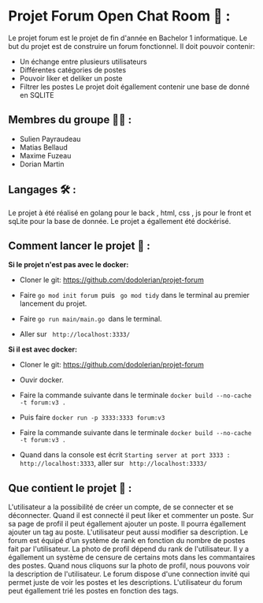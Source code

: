
# Projet Forum Open Chat Room 📄 :
Le projet forum est le projet de fin d'année en Bachelor 1 informatique.
Le but du projet est de construire un forum fonctionnel.
Il doit pouvoir contenir:
- Un échange entre plusieurs utilisateurs
- Différentes catégories de postes
- Pouvoir liker et deliker un poste
- Filtrer les postes
Le projet doit égallement contenir une base de donné en SQLITE

## Membres du groupe 👨‍💻 :

- Sulien Payraudeau
- Matias Bellaud
- Maxime Fuzeau 
- Dorian Martin

## Langages 🛠️ :
Le projet à été réalisé en golang pour le back , html, css , js  pour le front et sqLite pour la base de donnée.
Le projet a égallement été dockérisé.

## Comment lancer le projet 🚀 :
__Si le projet n'est pas avec le docker:__ 

- Cloner le git: https://github.com/dodolerian/projet-forum

- Faire ``go mod init forum ``puis `` go mod tidy`` dans le terminal au premier lancement du projet.

- Faire ``go run main/main.go ``dans le terminal.

- Aller sur `` http://localhost:3333/`` 

__Si il est avec docker:__

- Cloner le git: https://github.com/dodolerian/projet-forum

- Ouvir docker.

- Faire la commande suivante dans le terminale ``docker build --no-cache  -t forum:v3 . ``

- Puis faire ``docker run -p 3333:3333 forum:v3 ``

- Faire la commande suivante dans le terminale ``docker build --no-cache  -t forum:v3 . ``

- Quand dans la console est écrit ``Starting server at port 3333 : http://localhost:3333``, aller sur `` http://localhost:3333/`` 


## Que contient le projet 📖 :
L'utilisateur a la possibilité de créer un compte, de se connecter et se déconnecter.
Quand il est connecté il peut liker et commenter un poste.
Sur sa page de profil il peut égallement ajouter un poste.
Il pourra égallement ajouter un tag au poste.
L'utilisateur peut aussi modifier sa description. 
Le forum est équipé d'un système de rank en fonction du nombre de postes fait par l'utilisateur. La photo de profil dépend du rank de l'utilisateur. 
Il y a égallement un système de censure de certains mots dans les commantaires des postes.
Quand nous cliquons sur la photo de profil, nous pouvons voir la description de l'utilisateur. 
Le forum dispose d'une connection invité qui permet juste de voir les postes et les descriptions.
L'utilisateur du forum peut égallement trié les postes en fonction des tags.
